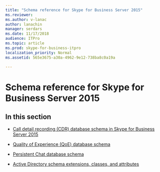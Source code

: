 ```yaml
---
title: "Schema reference for Skype for Business Server 2015"
ms.reviewer: 
ms.author: v-lanac
author: lanachin
manager: serdars
ms.date: 11/17/2018
audience: ITPro
ms.topic: article
ms.prod: skype-for-business-itpro
localization_priority: Normal
ms.assetid: 565e3675-a30a-4962-9e12-738ba8c0a19a

---
```


# Schema reference for Skype for Business Server 2015
 

## In this section

- [Call detail recording (CDR) database schema in Skype for Business Server 2015](call-detail-recording-cdr-database-schema/call-detail-recording-cdr-database-schema.md)
    
- [Quality of Experience (QoE) database schema](quality-of-experience-qoe-database-schema/quality-of-experience-qoe-database-schema.md)
    
- [Persistent Chat database schema](persistent-chat-database-schema/persistent-chat-database-schema.md)
    
- [Active Directory schema extensions, classes, and attributes](active-directory-schema-extensions-classes-and-attributes/active-directory-schema-extensions-classes-and-attributes.md)
    

